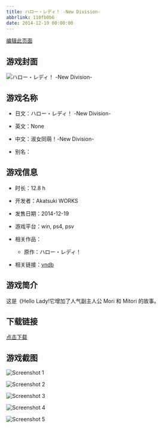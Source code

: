 ```yaml
---
title: ハロー・レディ！ -New Division-
abbrlink: 110fb0b6
date: 2014-12-19 00:00:00
---
```

[编辑此页面](https://github.com/ACG-3/ADV3-source/blob/main/source/_posts/games/%E3%83%8F%E3%83%AD%E3%83%BC%E3%83%BB%E3%83%AC%E3%83%87%E3%82%A3%EF%BC%81%20-New%20Division-.md)

## 游戏封面

![ハロー・レディ！ -New Division-](https://pan.timero.xyz/d/onedrive/img_lib_001/%E3%83%8F%E3%83%AD%E3%83%BC%E3%83%BB%E3%83%AC%E3%83%87%E3%82%A3%EF%BC%81%20-New%20Division-_cover.avif)


## 游戏名称

- 日文：ハロー・レディ！ -New Division-
- 英文：None
- 中文：淑女同萌！-New Division-

- 别名：


## 游戏信息

- 时长：12.8 h
- 开发者：Akatsuki WORKS
- 发售日期：2014-12-19
- 游戏平台：win, ps4, psv
- 相关作品：
   - 原作：ハロー・レディ！

- 相关链接：[vndb](https://vndb.org/v15892)


## 游戏简介

这是《Hello Lady!它增加了人气副主人公 Mori 和 Mitori 的故事。




## 下载链接

[点击下载](https://pan.timero.xyz/onedrive/adv_lib_001/%E3%83%8F%E3%83%AD%E3%83%BC%E3%83%BB%E3%83%AC%E3%83%87%E3%82%A3%EF%BC%81%20-New%20Division-)


## 游戏截图


![Screenshot 1](https://pan.timero.xyz/d/onedrive/img_lib_001/%E3%83%8F%E3%83%AD%E3%83%BC%E3%83%BB%E3%83%AC%E3%83%87%E3%82%A3%EF%BC%81%20-New%20Division-_Screenshot_1.avif)

![Screenshot 2](https://pan.timero.xyz/d/onedrive/img_lib_001/%E3%83%8F%E3%83%AD%E3%83%BC%E3%83%BB%E3%83%AC%E3%83%87%E3%82%A3%EF%BC%81%20-New%20Division-_Screenshot_2.avif)

![Screenshot 3](https://pan.timero.xyz/d/onedrive/img_lib_001/%E3%83%8F%E3%83%AD%E3%83%BC%E3%83%BB%E3%83%AC%E3%83%87%E3%82%A3%EF%BC%81%20-New%20Division-_Screenshot_3.avif)

![Screenshot 4](https://pan.timero.xyz/d/onedrive/img_lib_001/%E3%83%8F%E3%83%AD%E3%83%BC%E3%83%BB%E3%83%AC%E3%83%87%E3%82%A3%EF%BC%81%20-New%20Division-_Screenshot_4.avif)

![Screenshot 5](https://pan.timero.xyz/d/onedrive/img_lib_001/%E3%83%8F%E3%83%AD%E3%83%BC%E3%83%BB%E3%83%AC%E3%83%87%E3%82%A3%EF%BC%81%20-New%20Division-_Screenshot_5.avif)

